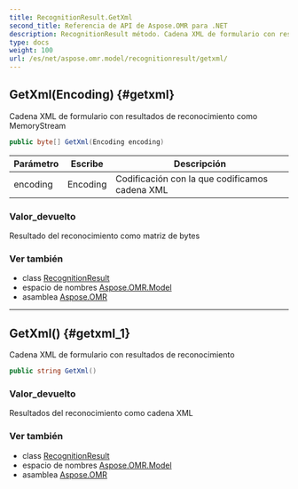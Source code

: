 ```yaml
---
title: RecognitionResult.GetXml
second_title: Referencia de API de Aspose.OMR para .NET
description: RecognitionResult método. Cadena XML de formulario con resultados de reconocimiento como MemoryStream
type: docs
weight: 100
url: /es/net/aspose.omr.model/recognitionresult/getxml/
---
```

## GetXml(Encoding) {#getxml}

Cadena XML de formulario con resultados de reconocimiento como MemoryStream

```csharp
public byte[] GetXml(Encoding encoding)
```

| Parámetro | Escribe | Descripción |
| --- | --- | --- |
| encoding | Encoding | Codificación con la que codificamos cadena XML |

### Valor_devuelto

Resultado del reconocimiento como matriz de bytes

### Ver también

* class [RecognitionResult](../)
* espacio de nombres [Aspose.OMR.Model](../../recognitionresult/)
* asamblea [Aspose.OMR](../../../)

---

## GetXml() {#getxml_1}

Cadena XML de formulario con resultados de reconocimiento

```csharp
public string GetXml()
```

### Valor_devuelto

Resultados del reconocimiento como cadena XML

### Ver también

* class [RecognitionResult](../)
* espacio de nombres [Aspose.OMR.Model](../../recognitionresult/)
* asamblea [Aspose.OMR](../../../)


